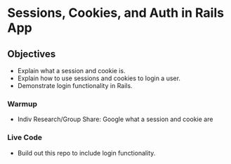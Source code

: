 # Sessions, Cookies, and Auth in Rails App

## Objectives

- Explain what a session and cookie is.
- Explain how to use sessions and cookies to login a user.
- Demonstrate login functionality in Rails.

### Warmup
- Indiv Research/Group Share: Google what a session and cookie are

### Live Code
- Build out this repo to include login functionality.
